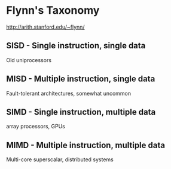 # Flynn's Taxonomy
<http://arith.stanford.edu/~flynn/>

SISD - Single instruction, single data
--------------------------------------

Old uniprocessors

MISD - Multiple instruction, single data
----------------------------------------

Fault-tolerant architectures, somewhat uncommon

SIMD - Single instruction, multiple data
----------------------------------------

array processors, GPUs

MIMD - Multiple instruction, multiple data
------------------------------------------

Multi-core superscalar, distributed systems



